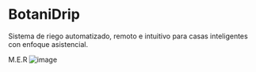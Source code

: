 # BotaniDrip
Sistema de riego automatizado, remoto e intuitivo para casas inteligentes con enfoque asistencial.

M.E.R
![image](https://github.com/TLRP-45/BotaniDrip/assets/99823883/555b4aca-a767-49e9-b544-fef46056f5d2)
